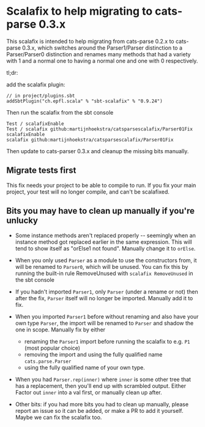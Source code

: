 # Scalafix to help migrating to cats-parse 0.3.x

This scalafix is intended to help migrating from cats-parse 0.2.x to
cats-parse 0.3.x, which switches around the Parser1/Parser distinction
to a Parser/Parser0 distinction and renames many methods that had a variety
with 1 and a normal one to having a normal one and one with 0 respectively.

tl;dr:

add the scalafix plugin:

```
// in project/plugins.sbt
addSbtPlugin("ch.epfl.scala" % "sbt-scalafix" % "0.9.24")
```

Then run the scalafix from the sbt console

```
Test / scalafixEnable
Test / scalafix github:martijnhoekstra/catsparsescalafix/Parser01Fix
scalafixEnable
scalafix github:martijnhoekstra/catsparsescalafix/Parser01Fix
```

Then update to cats-parser 0.3.x and cleanup the missing bits manually.

## Migrate tests first

This fix needs your project to be able to compile to run. If you fix your main
project, your test will no longer compile, and can't be scalafixed.
## Bits you may have to clean up manually if you're unlucky

* Some instance methods aren't replaced properly -- seemingly when an instance
  method got replaced earlier in the same expression. This will tend to show itself
  as "orElse1 not found". Manually change it to `orElse`.

* When you only used `Parser` as a module to use the constructors from,
  it will be renamed to `Parser0`, which will be unused. You can fix this by
  running the built-in rule RemoveUnused with `scalafix RemoveUnused` in the sbt
  console

* If you hadn't imported `Parser1`, only `Parser` (under a rename or not) then
  after the fix, `Parser` itself will no longer be imported. Manually add it
  to fix.

* When you imported `Parser1` before without renaming and also have your own
  type `Parser`, the import will be renamed to `Parser` and shadow the one in
  scope. Manually fix by either
  * renaming the `Parser1` import before running the scalafix to e.g. `P1` (most
    popular choice)
  * removing the import and using the fully qualified name `cats.parse.Parser`
  * using the fully qualified name of your own type.

* When you had `Parser.rep(inner)` where `inner` is some other tree that has
  a replacement, then you'll end up with scrambled output. Either Factor out
  `inner` into a val first, or manually clean up after.

* Other bits: if you had more bits you had to clean up manually, please report
  an issue so it can be added, or make a PR to add it yourself. Maybe we can fix
  the scalafix too.